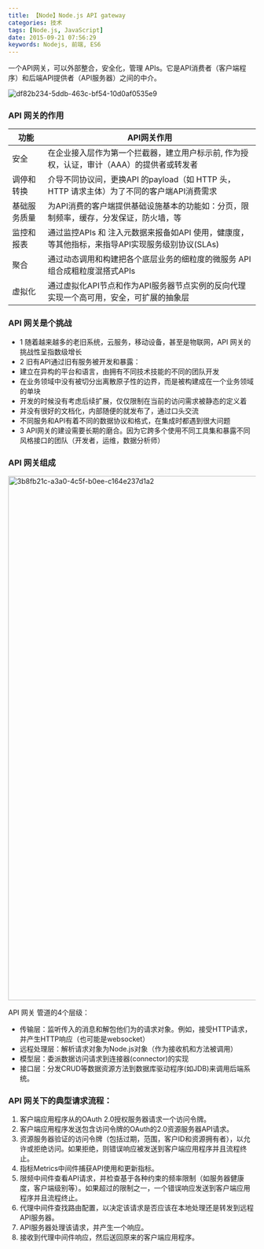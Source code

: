 ```yaml
---
title: 【Node】Node.js API gateway
categories: 技术
tags: [Node.js, JavaScript]
date: 2015-09-21 07:56:29
keywords: Nodejs, 前端, ES6
---
```



一个API网关，可以外部整合，安全化，管理 APIs。它是API消费者（客户端程序）和后端API提供者（API服务器）之间的中介。

![df82b234-5ddb-463c-bf54-10d0af0535e9](https://cloud.githubusercontent.com/assets/697853/9986621/7b7968ee-6071-11e5-89f7-88e151a0d6c1.png)


### API 网关的作用

| 功能 | API网关作用          |
| ------------- | ----------- |
| 安全      | 在企业接入层作为第一个拦截器，建立用户标示前, 作为授权，认证，审计（AAA）的提供者或转发者|
| 调停和转换     | 介导不同协议间，更换API 的payload（如 HTTP 头，HTTP 请求主体）为了不同的客户端API消费需求   |
| 基础服务质量      | 为API消费的客户端提供基础设施基本的功能如：分页，限制频率，缓存，分发保证，防火墙，等
| 监控和报表     | 通过监控APIs 和 注入元数据来报备如API 使用，健康度，等其他指标，来指导API实现服务级别协议(SLAs)  |
| 聚合      | 通过动态调用和构建把各个底层业务的细粒度的微服务 API 组合成粗粒度混搭式APIs|
| 虚拟化     |通过虚拟化API节点和作为API服务器节点实例的反向代理实现一个高可用，安全，可扩展的抽象层   |


### API 网关是个挑战

- 1 随着越来越多的老旧系统，云服务，移动设备，甚至是物联网，API 网关的挑战性呈指数级增长
- 2 旧有API通过旧有服务被开发和暴露：
 - 建立在异构的平台和语言，由拥有不同技术技能的不同的团队开发
 - 在业务领域中没有被切分出离散原子性的边界，而是被构建成在一个业务领域的单块
 - 开发的时候没有考虑后续扩展，仅仅限制在当前的访问需求被静态的定义着
 - 并没有很好的文档化，内部随便的就发布了，通过口头交流
 - 不同服务和API有着不同的数据协议和格式，在集成时都遇到很大问题
- 3 API网关的建设需要长期的磨合。因为它跨多个使用不同工具集和暴露不同风格接口的团队（开发者，运维，数据分析师）

### API 网关组成

<img width="1066" alt="3b8fb21c-a3a0-4c5f-b0ee-c164e237d1a2" src="https://cloud.githubusercontent.com/assets/697853/9987066/2326fd78-6076-11e5-801d-e315605abfd4.png">

API 网关 管道的4个层级：

- 传输层：监听传入的消息和解包他们为的请求对象。例如，接受HTTP请求，并产生HTTP响应（也可能是websocket）
- 远程处理层：解析请求对象为Node.js对象（作为接收机和方法被调用）
- 模型层：委派数据访问请求到连接器(connector)的实现
- 接口层：分发CRUD等数据资源方法到数据库驱动程序(如JDB)来调用后端系统。

### API 网关下的典型请求流程：

1. 客户端应用程序从的OAuth 2.0授权服务器请求一个访问令牌。
2. 客户端应用程序发送包含访问令牌的OAuth的2.0资源服务器API请求。
3. 资源服务器验证的访问令牌（包括过期，范围，客户ID和资源拥有者），以允许或拒绝访问。如果拒绝，则错误响应被发送到客户端应用程序并且流程终止。
4. 指标Metrics中间件捕获API使用和更新指标。
5. 限频中间件查看API请求，并检查基于各种约束的频率限制（如服务器健康度，客户端级别等）。如果超过的限制之一，一个错误响应发送到客户端应用程序并且流程终止。
6. 代理中间件查找路由配置，以决定该请求是否应该在本地处理还是转发到远程API服务器。
7. API服务器处理该请求，并产生一个响应。
8. 接收到代理中间件响应，然后送回原来的客户端应用程序。



